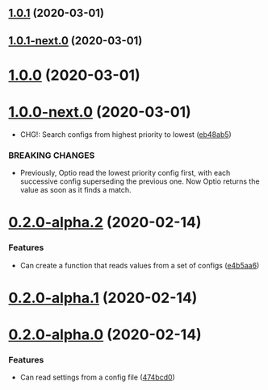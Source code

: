 ## [1.0.1](https://github.com/skypilotcc/optio/compare/v1.0.1-next.0...v1.0.1) (2020-03-01)



## [1.0.1-next.0](https://github.com/skypilotcc/optio/compare/v1.0.0...v1.0.1-next.0) (2020-03-01)



# [1.0.0](https://github.com/skypilotcc/optio/compare/v1.0.0-next.0...v1.0.0) (2020-03-01)



# [1.0.0-next.0](https://github.com/skypilotcc/optio/compare/v1.0.0-alpha.1...v1.0.0-next.0) (2020-03-01)


* CHG!: Search configs from highest priority to lowest ([eb48ab5](https://github.com/skypilotcc/optio/commit/eb48ab513b2d4ce296d92c4693ca21228cf366df))


### BREAKING CHANGES

* Previously, Optio read the lowest priority config first, with each successive config superseding the previous one. Now Optio returns the value as soon as it finds a match.



# [0.2.0-alpha.2](https://github.com/skypilotcc/optio/compare/v0.2.0-alpha.1...v0.2.0-alpha.2) (2020-02-14)


### Features

* Can create a function that reads values from a set of configs ([e4b5aa6](https://github.com/skypilotcc/optio/commit/e4b5aa6abc2d354ea31b42f6c47c5301233032b8))



# [0.2.0-alpha.1](https://github.com/skypilotcc/optio/compare/v0.2.0-alpha.0...v0.2.0-alpha.1) (2020-02-14)



# [0.2.0-alpha.0](https://github.com/skypilotcc/optio/compare/474bcd0a66d4c10947f6ac85efdcb6dff986c47a...v0.2.0-alpha.0) (2020-02-14)


### Features

* Can read settings from a config file ([474bcd0](https://github.com/skypilotcc/optio/commit/474bcd0a66d4c10947f6ac85efdcb6dff986c47a))



